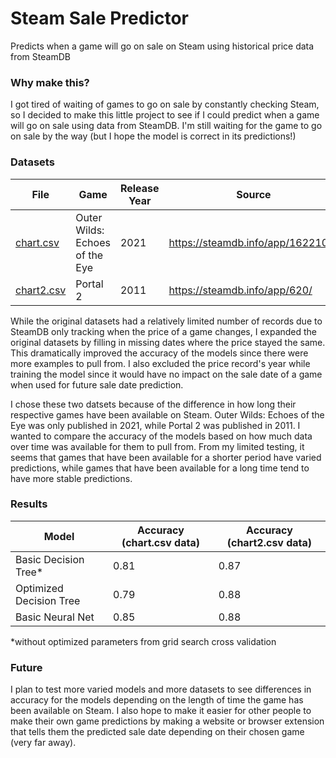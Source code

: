 # Steam Sale Predictor
Predicts when a game will go on sale on Steam using historical price data from SteamDB

### Why make this?
I got tired of waiting of games to go on sale by constantly checking Steam, so I decided to make this little project to see if I could predict when a game will go on sale using data from SteamDB. I'm still waiting for the game to go on sale by the way (but I hope the model is correct in its predictions!)

### Datasets

| File | Game | Release Year | Source |
| ---- | ---- | ---- | ---- |
| [chart.csv](chart.csv) | Outer Wilds: Echoes of the Eye | 2021 | https://steamdb.info/app/1622100/ |
| [chart2.csv](chart2.csv) | Portal 2 | 2011 | https://steamdb.info/app/620/ |

While the original datasets had a relatively limited number of records due to SteamDB only tracking when the price of a game changes, I expanded the original datasets by filling in missing dates where the price stayed the same. This dramatically improved the accuracy of the models since there were more examples to pull from. I also excluded the price record's year while training the model since it would have no impact on the sale date of a game when used for future sale date prediction.

I chose these two datsets because of the difference in how long their respective games have been available on Steam. Outer Wilds: Echoes of the Eye was only published in 2021, while Portal 2 was published in 2011. I wanted to compare the accuracy of the models based on how much data over time was available for them to pull from. From my limited testing, it seems that games that have been available for a shorter period have varied predictions, while games that have been available for a long time tend to have more stable predictions.

### Results

| Model | Accuracy (chart.csv data) | Accuracy (chart2.csv data) |
| --------| ------- | ------- |
| Basic Decision Tree* | 0.81    |  0.87  |
| Optimized Decision Tree | 0.79     |    0.88  |
| Basic Neural Net | 0.85    |  0.88    |

*without optimized parameters from grid search cross validation

### Future

I plan to test more varied models and more datasets to see differences in accuracy for the models depending on the length of time the game has been available on Steam. I also hope to make it easier for other people to make their own game predictions by making a website or browser extension that tells them the predicted sale date depending on their chosen game (very far away).
